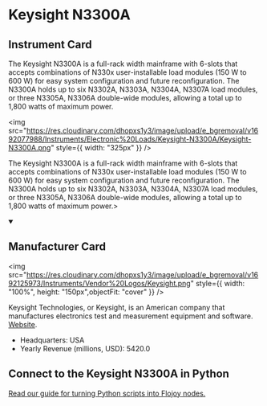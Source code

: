 
# Keysight N3300A

## Instrument Card

<div className="flex">

<div>

The Keysight N3300A is a full-rack width mainframe with 6-slots that accepts combinations of N330x user-installable load modules (150 W to 600 W) for easy system configuration and future reconfiguration. The N3300A holds up to six N3302A, N3303A, N3304A, N3307A load modules, or three N3305A, N3306A double-wide modules, allowing a total up to 1,800 watts of maximum power.

</div>

<img src="https://res.cloudinary.com/dhopxs1y3/image/upload/e_bgremoval/v1692077988/Instruments/Electronic%20Loads/Keysight-N3300A/Keysight-N3300A.png" style={{ width: "325px" }} />

</div>

The Keysight N3300A is a full-rack width mainframe with 6-slots that accepts combinations of N330x user-installable load modules (150 W to 600 W) for easy system configuration and future reconfiguration. The N3300A holds up to six N3302A, N3303A, N3304A, N3307A load modules, or three N3305A, N3306A double-wide modules, allowing a total up to 1,800 watts of maximum power.>

<details open>
<summary><h2>Manufacturer Card</h2></summary>

<img src="https://res.cloudinary.com/dhopxs1y3/image/upload/e_bgremoval/v1692125973/Instruments/Vendor%20Logos/Keysight.png" style={{ width: "100%", height: "150px",objectFit: "cover" }} />

Keysight Technologies, or Keysight, is an American company that manufactures electronics test and measurement equipment and software. <a href="https://www.keysight.com/us/en/home.html">Website</a>.

<ul>
  <li>Headquarters: USA</li>
  <li>Yearly Revenue (millions, USD): 5420.0</li>
</ul>
</details>

## Connect to the Keysight N3300A in Python

[Read our guide for turning Python scripts into Flojoy nodes.](https://docs.flojoy.ai/custom-nodes/creating-custom-node/)


